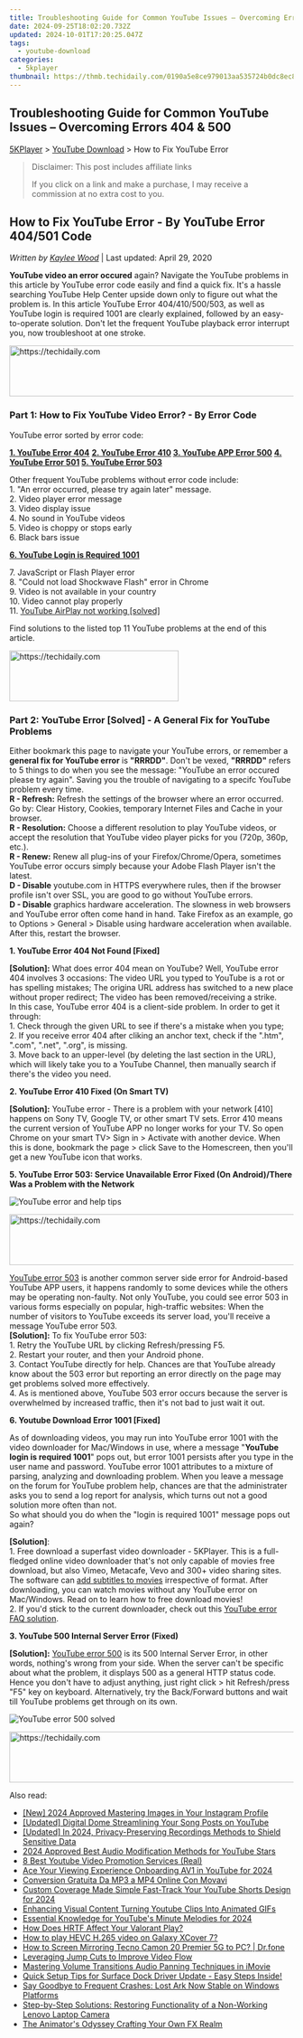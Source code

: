 ```yaml
---
title: Troubleshooting Guide for Common YouTube Issues – Overcoming Errors 404 & 500
date: 2024-09-25T18:02:20.732Z
updated: 2024-10-01T17:20:25.047Z
tags:
  - youtube-download
categories:
  - 5kplayer
thumbnail: https://thmb.techidaily.com/0190a5e8ce979013aa535724b0dc8ec8d018ff0f571a11067b3efc6f1f0245eb.jpg
---
```


## Troubleshooting Guide for Common YouTube Issues – Overcoming Errors 404 & 500

[5KPlayer](https://tools.techidaily.com/5kplayer/products/) \> [YouTube Download](https://tools.techidaily.com/5kplayer/youtube-download/) \> How to Fix YouTube Error

>  Disclaimer: This post includes affiliate links
>
>  If you click on a link and make a purchase, I may receive a commission at no extra cost to you.
>

## How to Fix YouTube Error - By YouTube Error 404/501 Code

 _Written by [Kaylee Wood](https://www.quora.com/profile/Amanda-Hu-21)_ | Last updated: April 29, 2020 

**YouTube video an error occured** again? Navigate the YouTube problems in this article by YouTube error code easily and find a quick fix. It's a hassle searching YouTube Help Center upside down only to figure out what the problem is. In this article YouTube Error 404/410/500/503, as well as YouTube login is required 1001 are clearly explained, followed by an easy-to-operate solution. Don't let the frequent YouTube playback error interrupt you, now troubleshoot at one stroke. 

<!-- affiliate ads begin -->
<a href="https://bluetties.sjv.io/c/5597632/2141687/17094" target="_top" id="2141687">
  <img src="//a.impactradius-go.com/display-ad/17094-2141687" border="0" alt="https://techidaily.com" width="728" height="90"/>
</a>
<img height="0" width="0" src="https://bluetties.sjv.io/i/5597632/2141687/17094" style="position:absolute;visibility:hidden;" border="0" />
<!-- affiliate ads end -->

### Part 1: How to Fix YouTube Video Error? - By Error Code

YouTube error sorted by error code:

[**1\. YouTube Error 404**](https://tools.techidaily.com/5kplayer/youtube-download/) **[2\. YouTube Error 410](https://tools.techidaily.com/5kplayer/youtube-download/) [3\. YouTube APP Error 500](https://tools.techidaily.com/5kplayer/youtube-download/) [4\. YouTube Error 501](https://tools.techidaily.com/5kplayer/youtube-download/) [5\. YouTube Error 503](https://tools.techidaily.com/5kplayer/youtube-download/)**[](https://tools.techidaily.com/5kplayer/youtube-download/) 

Other frequent YouTube problems without error code include:  
1\. "An error occurred, please try again later" message.  
2\. Video player error message  
3\. Video display issue  
4\. No sound in YouTube videos  
5\. Video is choppy or stops early   
6\. Black bars issue

[**6\. YouTube Login is Required 1001**](https://tools.techidaily.com/5kplayer/youtube-download/) 

7\. JavaScript or Flash Player error  
8\. "Could not load Shockwave Flash" error in Chrome  
9\. Video is not available in your country  
10\. Video cannot play properly  
11\. [YouTube AirPlay not working \[solved\]](https://tools.techidaily.com/5kplayer/airplay/)

Find solutions to the listed top 11 YouTube problems at the end of this article.

<!-- affiliate ads begin -->
<a href="https://aligracehair.sjv.io/c/5597632/2006955/19272" target="_top" id="2006955">
  <img src="//a.impactradius-go.com/display-ad/19272-2006955" border="0" alt="https://techidaily.com" width="300" height="90"/>
</a>
<img height="0" width="0" src="https://aligracehair.sjv.io/i/5597632/2006955/19272" style="position:absolute;visibility:hidden;" border="0" />
<!-- affiliate ads end -->

### Part 2: YouTube Error \[Solved\] - A General Fix for YouTube Problems

Either bookmark this page to navigate your YouTube errors, or remember a **general fix for YouTube error** is **"RRRDD"**. Don't be vexed, **"RRRDD"** refers to 5 things to do when you see the message: "YouTube an error occured please try again". Saving you the trouble of navigating to a specifc YouTube problem every time.   
**R - Refresh:** Refresh the settings of the browser where an error occurred. Go by: Clear History, Cookies, temporary Internet Files and Cache in your browser.  
**R - Resolution:** Choose a different resolution to play YouTube videos, or accept the resolution that YouTube video player picks for you (720p, 360p, etc.).  
**R - Renew:** Renew all plug-ins of your Firefox/Chrome/Opera, sometimes YouTube error occurs simply because your Adobe Flash Player isn't the latest.   
**D - Disable** youtube.com in HTTPS everywhere rules, then if the browser profile isn't over SSL, you are good to go without YouTube errors.  
**D - Disable** graphics hardware acceleration. The slowness in web browsers and YouTube error often come hand in hand. Take Firefox as an example, go to Options > General > Disable using hardware acceleration when available. After this, restart the browser.

**1\. YouTube Error 404 Not Found \[Fixed\]**

**\[Solution\]:** What does error 404 mean on YouTube? Well, YouTube error 404 involves 3 occasions: The video URL you typed to YouTube is a rot or has spelling mistakes; The origina URL address has switched to a new place without proper redirect; The video has been removed/receiving a strike.  
In this case, YouTube error 404 is a client-side problem. In order to get it through:  
1\. Check through the given URL to see if there's a mistake when you type;  
2\. If you receive error 404 after cliking an anchor text, check if the ".htm", ".com", ".net", ".org", is missing.  
3\. Move back to an upper-level (by deleting the last section in the URL), which will likely take you to a YouTube Channel, then manually search if there's the video you need.

**2\. YouTube Error 410 Fixed (On Smart TV)**

**\[Solution\]:** YouTube error - There is a problem with your network \[410\] happens on Sony TV, Google TV, or other smart TV sets. Error 410 means the current version of YouTube APP no longer works for your TV. So open Chrome on your smart TV> Sign in > Activate with another device. When this is done, bookmark the page > click Save to the Homescreen, then you'll get a new YouTube icon that works.

**5\. YouTube Error 503: Service Unavailable Error Fixed (On Android)/There Was a Problem with the Network**

![YouTube error and help tips](https://www.5kplayer.com/youtube-download/img/5kp-4k-downloader-error-yxt-081001.jpg) 

<!-- affiliate ads begin -->
<a href="https://ephamedtechinc.pxf.io/c/5597632/2136616/26400" target="_top" id="2136616">
  <img src="//a.impactradius-go.com/display-ad/26400-2136616" border="0" alt="https://techidaily.com" width="728" height="90"/>
</a>
<img height="0" width="0" src="https://ephamedtechinc.pxf.io/i/5597632/2136616/26400" style="position:absolute;visibility:hidden;" border="0" />
<!-- affiliate ads end -->

[YouTube error 503](https://tools.techidaily.com/5kplayer/youtube-download/) is another common server side error for Android-based YouTube APP users, it happens randomly to some devices while the others may be operating non-faulty. Not only YouTube, you could see error 503 in various forms especially on popular, high-traffic websites: When the number of visitors to YouTube exceeds its server load, you'll receive a message YouTube error 503.  
**\[Solution\]:** To fix YouTube error 503:  
1\. Retry the YouTube URL by clicking Refresh/pressing F5.  
2\. Restart your router, and then your Android phone.  
3\. Contact YouTube directly for help. Chances are that YouTube already know about the 503 error but reporting an error directly on the page may get problems solved more effectively.  
4\. As is mentioned above, YouTube 503 error occurs because the server is overwhelmed by increased traffic, then it's not bad to just wait it out. 

**6\. Youtube Download Error 1001 \[Fixed\]**

As of downloading videos, you may run into YouTube error 1001 with the video downloader for Mac/Windows in use, where a message "**YouTube login is required 1001**" pops out, but error 1001 persists after you type in the user name and password. YouTube error 1001 attributes to a mixture of parsing, analyzing and downloading problem. When you leave a message on the forum for YouTube problem help, chances are that the administrater asks you to send a log report for analysis, which turns out not a good solution more often than not.  
So what should you do when the "login is required 1001" message pops out again?

**\[Solution\]**:  
 1\. Free download a superfast video downloader - 5KPlayer. This is a full-fledged online video downloader that's not only capable of movies free download, but also Vimeo, Metacafe, Vevo and 300+ video sharing sites. The software can [add subtitles to movies](https://tools.techidaily.com/5kplayer/video-music-player/) irrespective of format. After downloading, you can watch movies without any YouTube error on Mac/Windows. Read on to learn how to free download movies!  
2\. If you'd stick to the current downloader, check out this [YouTube error FAQ solution](http://www.dvdvideosoft.com/faq.htm).

**3\. YouTube 500 Internal Server Error (Fixed)**

**\[Solution\]:** [YouTube error 500](https://tools.techidaily.com/5kplayer/youtube-download/) is its 500 Internal Server Error, in other words, nothing's wrong from your side. When the server can't be specific about what the problem, it displays 500 as a general HTTP status code. Hence you don't have to adjust anything, just right click > hit Refresh/press "F5" key on keyboard. Alternatively, try the Back/Forward buttons and wait till YouTube problems get through on its own. 

![YouTube error 500 solved](https://www.5kplayer.com/youtube-download/img/youtube-500.jpg)

<!-- affiliate ads begin -->
<a href="https://bluettiit.sjv.io/c/5597632/2148129/17093" target="_top" id="2148129">
  <img src="//a.impactradius-go.com/display-ad/17093-2148129" border="0" alt="https://techidaily.com" width="728" height="90"/>
</a>
<img height="0" width="0" src="https://bluettiit.sjv.io/i/5597632/2148129/17093" style="position:absolute;visibility:hidden;" border="0" />
<!-- affiliate ads end -->

<ins class="adsbygoogle"
     style="display:block"
     data-ad-format="autorelaxed"
     data-ad-client="ca-pub-7571918770474297"
     data-ad-slot="1223367746"></ins>

<ins class="adsbygoogle"
     style="display:block"
     data-ad-client="ca-pub-7571918770474297"
     data-ad-slot="8358498916"
     data-ad-format="auto"
     data-full-width-responsive="true"></ins>

<span class="atpl-alsoreadstyle">Also read:</span>
<div><ul>
<li><a href="https://fox-http.techidaily.com/new-2024-approved-mastering-images-in-your-instagram-profile/"><u>[New] 2024 Approved Mastering Images in Your Instagram Profile</u></a></li>
<li><a href="https://youtube-video-recordings.techidaily.com/updated-digital-dome-streamlining-your-song-posts-on-youtube/"><u>[Updated] Digital Dome Streamlining Your Song Posts on YouTube</u></a></li>
<li><a href="https://on-screen-recording.techidaily.com/updated-in-2024-privacy-preserving-recordings-methods-to-shield-sensitive-data/"><u>[Updated] In 2024, Privacy-Preserving Recordings Methods to Shield Sensitive Data</u></a></li>
<li><a href="https://youtube-video-recordings.techidaily.com/2024-approved-best-audio-modification-methods-for-youtube-stars/"><u>2024 Approved Best Audio Modification Methods for YouTube Stars</u></a></li>
<li><a href="https://youtube-video-recordings.techidaily.com/1716461387681-8-best-youtube-video-promotion-services-real/"><u>8 Best Youtube Video Promotion Services (Real)</u></a></li>
<li><a href="https://youtube-video-recordings.techidaily.com/ace-your-viewing-experience-onboarding-av1-in-youtube-for-2024/"><u>Ace Your Viewing Experience Onboarding AV1 in YouTube for 2024</u></a></li>
<li><a href="https://techtrends.techidaily.com/conversion-gratuita-da-mp3-a-mp4-online-con-movavi/"><u>Conversion Gratuita Da MP3 a MP4 Online Con Movavi</u></a></li>
<li><a href="https://youtube-video-recordings.techidaily.com/custom-coverage-made-simple-fast-track-your-youtube-shorts-design-for-2024/"><u>Custom Coverage Made Simple Fast-Track Your YouTube Shorts Design for 2024</u></a></li>
<li><a href="https://youtube-video-recordings.techidaily.com/enhancing-visual-content-turning-youtube-clips-into-animated-gifs/"><u>Enhancing Visual Content Turning Youtube Clips Into Animated GIFs</u></a></li>
<li><a href="https://youtube-video-recordings.techidaily.com/essential-knowledge-for-youtubes-minute-melodies-for-2024/"><u>Essential Knowledge for YouTube's Minute Melodies for 2024</u></a></li>
<li><a href="https://games-able.techidaily.com/how-does-hrtf-affect-your-valorant-play/"><u>How Does HRTF Affect Your Valorant Play?</u></a></li>
<li><a href="https://blog-min.techidaily.com/how-to-play-hevc-h-265-video-on-galaxy-xcover-7-by-aiseesoft-video-converter-play-hevc-video-on-android/"><u>How to play HEVC H.265 video on Galaxy XCover 7?</u></a></li>
<li><a href="https://screen-mirror.techidaily.com/how-to-screen-mirroring-tecno-camon-20-premier-5g-to-pc-drfone-by-drfone-android/"><u>How to Screen Mirroring Tecno Camon 20 Premier 5G to PC? | Dr.fone</u></a></li>
<li><a href="https://youtube-video-recordings.techidaily.com/leveraging-jump-cuts-to-improve-video-flow/"><u>Leveraging Jump Cuts to Improve Video Flow</u></a></li>
<li><a href="https://audio-shaping.techidaily.com/mastering-volume-transitions-audio-panning-techniques-in-imovie/"><u>Mastering Volume Transitions Audio Panning Techniques in iMovie</u></a></li>
<li><a href="https://win-dash.techidaily.com/quick-setup-tips-for-surface-dock-driver-update-easy-steps-inside/"><u>Quick Setup Tips for Surface Dock Driver Update - Easy Steps Inside!</u></a></li>
<li><a href="https://win-blog.techidaily.com/say-goodbye-to-frequent-crashes-lost-ark-now-stable-on-windows-platforms/"><u>Say Goodbye to Frequent Crashes: Lost Ark Now Stable on Windows Platforms</u></a></li>
<li><a href="https://common-error.techidaily.com/step-by-step-solutions-restoring-functionality-of-a-non-working-lenovo-laptop-camera/"><u>Step-by-Step Solutions: Restoring Functionality of a Non-Working Lenovo Laptop Camera</u></a></li>
<li><a href="https://youtube-video-recordings.techidaily.com/the-animators-odyssey-crafting-your-own-fx-realm/"><u>The Animator's Odyssey Crafting Your Own FX Realm</u></a></li>
</ul></div>

